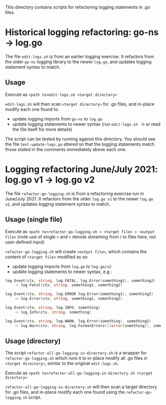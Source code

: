 This directory contains scripts for refactoring logging statements in .go files.

# Historical logging refactoring: go-ns -> log.go

The file `edit-logs.sh` is from an earlier logging exercise. It refactors from the older `go-ns` logging library to the newer `log.go`, and updates logging statement syntax to match.

## Usage

Execute as `<path to>edit-logs.sh <target directory>`

`edit-logs.sh` will then scan `<target directory>` for .go files, and in-place modify each one found to:
- update logging imports from `go-ns` to `log.go`
- update logging statements to newer syntax (run `edit-logs.sh -h` or read the file itself for more details)

The script can be tested by running against this directory. You should see the file `test-update-logs.go` altered so that the logging statements match those stated in the comments immediately above each one.

# Logging refactoring June/July 2021: log.go v1 -> log.go v2

The file `refactor-go-logging.sh` is from a refactoring exercise run in June/July 2021. It refactors from the older `log.go v1` to the newer `log.go v2`, and updates logging statement syntax to match.

## Usage (single file)

Execute as `<path to>refactor-go-logging.sh < <target file> > <output file>` (note use of single `<` and `>` denote streaming from / to files here, not user-defined input)

`refactor-go-logging.sh` will create `<output file>`, which contains the content of `<target file>` modified as so:
- update logging imports from `log.go` to `log.go/v2`
- update logging statements to newer syntax, e.g.:
```go
log.Event(ctx, string, log.FATAL, log.Error(something1), something2)
	-> log.Fatal(ctx, string, something1, something2)

log.Event(ctx, string, log.ERROR log.Error(something1), something2)
	-> log.Error(ctx, string, something1, something2)

log.Event(ctx, string, log.INFO, something)
	-> log.Info(ctx, string, something)

log.Event(ctx, string, log.WARN, log.Error(something), something2)
	-> log.Warn(ctx, string, log.FormatErrors([]error{something}), something2)
```

## Usage (directory)

The script `refactor-all-go-logging-in-directory.sh` is a wrapper for `refactor-go-logging.sh` which runs it to in-place modify all .go files in `<target directory>`, similar to the original `edit-logs.sh`.

Execute as `<path to>refactor-all-go-logging-in-directory.sh <target directory>`

`refactor-all-go-logging-in-directory.sh` will then scan a target directory for .go files, and in-place modify each one found using the `refactor-go-logging.sh` script.
